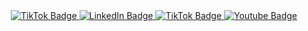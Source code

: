 <div id="header" align="center">
  <div id="badges">
    <a href="https://github.com/borisvicena">
      <img src="https://img.shields.io/badge/Github-black?style=for-the-badge&logo=github&logoColor=white" alt="TikTok Badge"/>
    </a>
    <a href="https://www.linkedin.com/in/borisvicena/">
      <img src="https://img.shields.io/badge/LinkedIn-blue?style=for-the-badge&logo=linkedin&logoColor=white" alt="LinkedIn Badge"/>
    </a>
    <a href="https://www.tiktok.com/@borisvicena">
      <img src="https://img.shields.io/badge/TikTok-black?style=for-the-badge&logo=tiktok&logoColor=white" alt="TikTok Badge"/>
    </a>
    <a href="https://www.youtube.com/channel/UClg67C2FSkeHy_-sWQIbbsw">
      <img src="https://img.shields.io/badge/YouTube-red?style=for-the-badge&logo=youtube&logoColor=white" alt="Youtube Badge"/>
    </a>
  </div>
</div>
